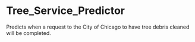 # Tree_Service_Predictor
Predicts when a request to the City of Chicago to have tree debris cleaned will be completed.
